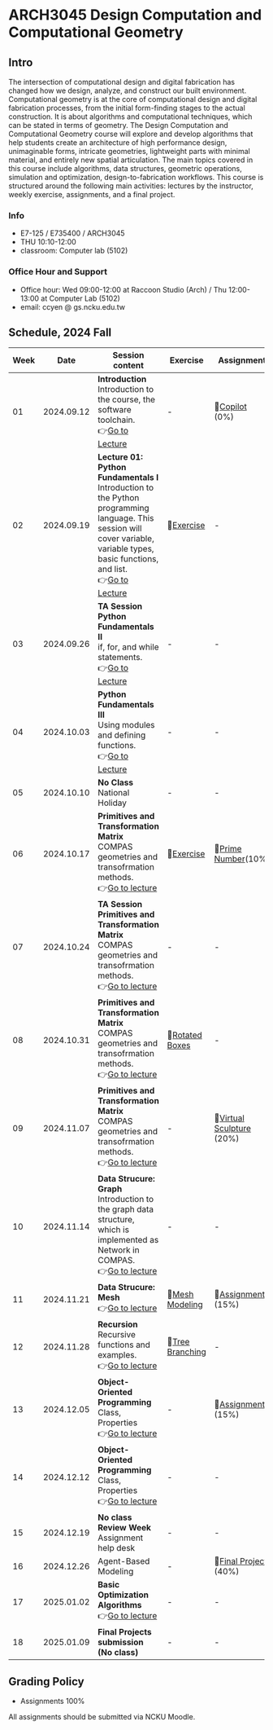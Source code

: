 # ARCH3045 Design Computation and Computational Geometry

## Intro

The intersection of computational design and digital fabrication has changed how we design, analyze, and construct our built environment. Computational geometry is at the core of computational design and digital fabrication processes, from the initial form-finding stages to the actual construction. It is about algorithms and computational techniques, which can be stated in terms of geometry. The Design Computation and Computational Geometry course will explore and develop algorithms that help students create an architecture of high performance design, unimaginable forms, intricate geometries, lightweight parts with minimal material, and entirely new spatial articulation. The main topics covered in this course include algorithms, data structures, geometric operations, simulation and optimization, design-to-fabrication workflows. This course is structured around the following main activities: lectures by the instructor, weekly exercise, assignments, and a final project.

### Info
* E7-125 / E735400 / ARCH3045
* THU 10:10-12:00
* classroom: Computer lab (5102)

### Office Hour and Support
* Office hour: Wed 09:00-12:00 at Raccoon Studio (Arch) / Thu 12:00-13:00 at Computer Lab (5102)
* email: ccyen @ gs.ncku.edu.tw

## Schedule, 2024 Fall

| Week | Date       | Session content                                                                                                                                                                                                            | Exercise                                                        | Assignment                                                                        |
| ---- | ---------- |----------------------------------------------------------------------------------------------------------------------------------------------------------------------------------------------------------------------------| --------------------------------------------------------------- | --------------------------------------------------------------------------------- |
| 01   | 2024.09.12 | **Introduction**<br>Introduction to the course, the software toolchain.<br>👉[Go to Lecture](/Lecture/Lecture_00/README.md)                                                                                                | -                                          | 📄[Copilot](/Assignment/0_copilot/README.md)<br>(0%)              |
| 02   | 2024.09.19 | **Lecture 01: Python Fundamentals I**<br>Introduction to the Python programming language. This session will cover variable, variable types, basic functions, and list.<br>👉[Go to Lecture](/Lecture/Lecture_01/README.md) | 📝[Exercise](/Exercise/Lecture_1/README.md)                                            | -                                                                                 |
| 03   | 2024.09.26 | **TA Session** **Python Fundamentals II**<br>if, for, and while statements.<br>👉[Go to Lecture](/Lecture/Lecture_02/README.md)                                                                                                            | - | - |
| 04   | 2024.10.03 | **Python Fundamentals III**<br>Using modules and defining functions.<br>👉[Go to Lecture](/Lecture/Lecture_02/README.md)                                                                                                    | - | - |
| 05   | 2024.10.10 |**No Class** <br> National Holiday | - | - |
| 06   | 2024.10.17 | **Primitives and Transformation Matrix**<br>COMPAS geometries and transofrmation methods.<br>👉[Go to lecture](Lecture/Lecture_03/README.md)                                                                               | 📝[Exercise](/Exercise/Lecture_02/README.md)     | 📄[Prime Number](Assignment/0_prime_numbers/README.md)(10%)|       
| 07   | 2024.10.24 | **TA Session** <br> **Primitives and Transformation Matrix**<br>COMPAS geometries and transofrmation methods.<br>👉[Go to lecture](Lecture/Lecture_03/README.md)                                                                               | -  |  - |
| 08   | 2024.10.31 | **Primitives and Transformation Matrix**<br>COMPAS geometries and transofrmation methods.<br>👉[Go to lecture](Lecture/Lecture_03/README.md)                                                                               | 📝[Rotated Boxes](Exercise/Lecture_03/README.md) | - |
| 09   | 2024.11.07 | **Primitives and Transformation Matrix**<br>COMPAS geometries and transofrmation methods.<br>👉[Go to lecture](Lecture/Lecture_03/README.md)  | -                                                               | 📄[Virtual Sculpture](Assignment/1_virtual_sculpture/README.md)<br>(20%)            |
| 10   | 2024.11.14 | **Data Strucure: Graph**<br>Introduction to the graph data structure, which is implemented as Network in COMPAS.<br>👉[Go to lecture](Lecture/Lecture_04/README.md)| -                                                               | - |
| 11   | 2024.11.21 |  **Data Strucure: Mesh** <br> 👉[Go to lecture](Lecture/Lecture_05/README.md)                     | 📝[Mesh Modeling](Exercise/Lecture_05/README.md) | 📄[Assignment](Assignment/2_mesh_cloumn/README.md)<br>(15%)  |
| 12   | 2024.11.28 | **Recursion**<br>Recursive functions and examples.<br> 👉[Go to lecture](Lecture/Lecture_07/README.md) <br> | 📝[Tree Branching](Exercise/Lecture_07/README.md)    | - |
| 13   | 2024.12.05 | **Object-Oriented Programming**<br>Class, Properties<br> 👉[Go to lecture](Lecture/Lecture_08/README.md)                                                                                                                                                | -                                                               | 📄[Assignment](Assignment/4_recursion/README.md)<br>(15%)  |
| 14   | 2024.12.12 | **Object-Oriented Programming**<br>Class, Properties<br> 👉[Go to lecture](Lecture/Lecture_08/README.md)                                                                                                     | -                                                               | - |
| 15   | 2024.12.19 | **No class** **Review Week**<br> Assignment help desk   | - | - |
| 16   | 2024.12.26 | Agent-Based Modeling<br>                                                                                                                                                                       | -                                                               | 📝[Final Project](Assignment/5_Final_Project/README.md)<br>(40%)                    |
| 17   | 2025.01.02 | **Basic Optimization Algorithms**<br>👉[Go to lecture](Lecture/Lecture_09/README.md)    | -                                                               | -                                                                                 |
| 18   | 2025.01.09 | **Final Projects submission (No class)**                                                                                                                                                                                   | -                                                               | -                                                                                 |


## Grading Policy
* Assignments 100%

All assignments should be submitted via NCKU Moodle. 